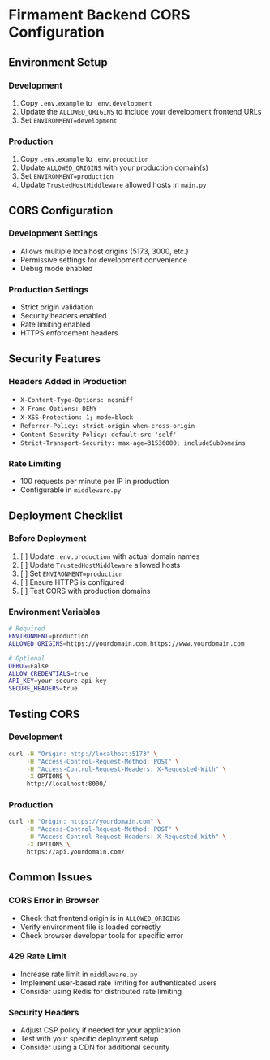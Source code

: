 # Firmament Backend CORS Configuration

## Environment Setup

### Development
1. Copy `.env.example` to `.env.development`
2. Update the `ALLOWED_ORIGINS` to include your development frontend URLs
3. Set `ENVIRONMENT=development`

### Production
1. Copy `.env.example` to `.env.production`
2. Update `ALLOWED_ORIGINS` with your production domain(s)
3. Set `ENVIRONMENT=production`
4. Update `TrustedHostMiddleware` allowed hosts in `main.py`

## CORS Configuration

### Development Settings
- Allows multiple localhost origins (5173, 3000, etc.)
- Permissive settings for development convenience
- Debug mode enabled

### Production Settings
- Strict origin validation
- Security headers enabled
- Rate limiting enabled
- HTTPS enforcement headers

## Security Features

### Headers Added in Production
- `X-Content-Type-Options: nosniff`
- `X-Frame-Options: DENY`
- `X-XSS-Protection: 1; mode=block`
- `Referrer-Policy: strict-origin-when-cross-origin`
- `Content-Security-Policy: default-src 'self'`
- `Strict-Transport-Security: max-age=31536000; includeSubDomains`

### Rate Limiting
- 100 requests per minute per IP in production
- Configurable in `middleware.py`

## Deployment Checklist

### Before Deployment
1. [ ] Update `.env.production` with actual domain names
2. [ ] Update `TrustedHostMiddleware` allowed hosts
3. [ ] Set `ENVIRONMENT=production`
4. [ ] Ensure HTTPS is configured
5. [ ] Test CORS with production domains

### Environment Variables
```bash
# Required
ENVIRONMENT=production
ALLOWED_ORIGINS=https://yourdomain.com,https://www.yourdomain.com

# Optional
DEBUG=False
ALLOW_CREDENTIALS=true
API_KEY=your-secure-api-key
SECURE_HEADERS=true
```

## Testing CORS

### Development
```bash
curl -H "Origin: http://localhost:5173" \
     -H "Access-Control-Request-Method: POST" \
     -H "Access-Control-Request-Headers: X-Requested-With" \
     -X OPTIONS \
     http://localhost:8000/
```

### Production
```bash
curl -H "Origin: https://yourdomain.com" \
     -H "Access-Control-Request-Method: POST" \
     -H "Access-Control-Request-Headers: X-Requested-With" \
     -X OPTIONS \
     https://api.yourdomain.com/
```

## Common Issues

### CORS Error in Browser
- Check that frontend origin is in `ALLOWED_ORIGINS`
- Verify environment file is loaded correctly
- Check browser developer tools for specific error

### 429 Rate Limit
- Increase rate limit in `middleware.py`
- Implement user-based rate limiting for authenticated users
- Consider using Redis for distributed rate limiting

### Security Headers
- Adjust CSP policy if needed for your application
- Test with your specific deployment setup
- Consider using a CDN for additional security
